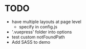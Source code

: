 # TODO

* have multiple layouts at page level
  * specify in config.js
* '.vuepress' folder into options 
* test custom notFoundPath
* Add SASS to demo
